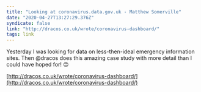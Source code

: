 ```yaml
---
title: "Looking at coronavirus.data.gov.uk - Matthew Somerville"
date: "2020-04-27T13:27:29.376Z"
syndicate: false
link: "http://dracos.co.uk/wrote/coronavirus-dashboard/"
tags: link
---
```


Yesterday I was looking for data on less-then-ideal emergency information sites. Then @dracos does this amazing case study with more detail than I could have hoped for! 😍

[http://dracos.co.uk/wrote/coronavirus-dashboard/](http://dracos.co.uk/wrote/coronavirus-dashboard/)